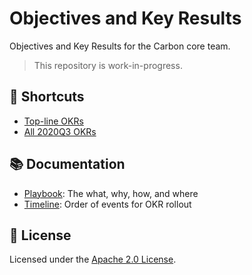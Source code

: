 # Objectives and Key Results

Objectives and Key Results for the Carbon core team.

> This repository is work-in-progress.

## 🔗 Shortcuts

- [Top-line OKRs](https://app.zenhub.com/workspaces/okrs-5eef636e504e9d001694ba22/roadmap)
- [All 2020Q3 OKRs](https://app.zenhub.com/workspaces/okrs-5eef636e504e9d001694ba22/board?milestones=2020Q3%232020-09-30&filterLogic=any&repos=273306655&showEstimates=false&showReleases=false&showDependencies=false)

## 📚 Documentation

- [Playbook](./docs/playbook.md): The what, why, how, and where
- [Timeline](./docs/timeline.md): Order of events for OKR rollout

## 📝 License

Licensed under the [Apache 2.0 License](/LICENSE).

